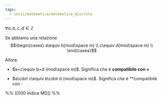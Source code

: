```yaml
---
tags:
  - corsi/matematica/matematica_discreta
---
```

$\forall a,b,c,d \in \mathbb{Z}$

Se abbiamo una relazione 
$$\begin{cases}
a\equiv b(mod\space m) \\
c\equiv d(mod\space m) \\
\end{cases}$$

Allora:
- $a+c\equiv b+d (mod\space m)$. Significa che è **compatibile con +**


- $a\cdot c\equiv b\cdot d (mod\space m)$. Significa che è **compatibile con $\cdot$

%%
[[000 Indice MD]]
%%